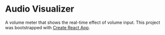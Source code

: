 # Audio Visualizer

A volume meter that shows the real-time effect of volume input.
This project was bootstrapped with [Create React App](https://github.com/facebookincubator/create-react-app).
